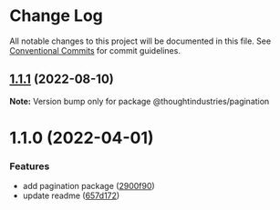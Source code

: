 # Change Log

All notable changes to this project will be documented in this file.
See [Conventional Commits](https://conventionalcommits.org) for commit guidelines.

## [1.1.1](https://github.com/thoughtindustries/helium/compare/@thoughtindustries/pagination@1.1.0...@thoughtindustries/pagination@1.1.1) (2022-08-10)

**Note:** Version bump only for package @thoughtindustries/pagination





# 1.1.0 (2022-04-01)


### Features

* add pagination package ([2900f90](https://github.com/thoughtindustries/helium/commit/2900f90cc217766f1dc495fed7da94e8e72d8145))
* update readme ([657d172](https://github.com/thoughtindustries/helium/commit/657d172d4d5f60c1c0390f08aba4c43d5be331dd))
